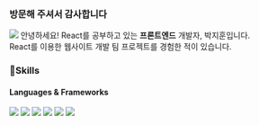 ### 방문해 주셔서 감사합니다
<img src="https://img.shields.io/badge/pyoungh137@gmail.com-EA4335?style=flat-square&logo=Gmail&logoColor=white"/>
안녕하세요! React를 공부하고 있는 <b>프론트엔드</b> 개발자, 박지훈입니다.<br>
React를 이용한 웹사이트 개발 팀 프로젝트를 경험한 적이 있습니다.

### 💪Skills

#### Languages & Frameworks

<img src="https://img.shields.io/badge/HTML5-E34F26?style=flat-square&logo=HTML5&logoColor=white"/>
<img src="https://img.shields.io/badge/CSS-1572B6?style=flat-square&logo=CSS3&logoColor=white"/>
<img src="https://img.shields.io/badge/JavaScript-F7DF1E?style=flat-square&logo=JavaScript&logoColor=white"/>
<img src="https://img.shields.io/badge/TypeScript-1976D2?style=flat-square&logo=TypeScript&logoColor=white"/>
<img src="https://img.shields.io/badge/React-61DAFB?style=flat-square&logo=React&logoColor=white"/>
<img src="https://img.shields.io/badge/styledcomponents-DB7093?style=flat-square&logo=styledcomponents&logoColor=white"/>
